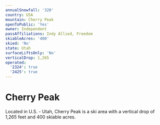 ```yaml
---
annualSnowfall: '320'
country: USA
mountain: Cherry Peak
openToPublic: 'Yes'
owner: Independent
passAffiliations: Indy Allied, Freedom
skiableAcres: '400'
skied: 'No'
state: Utah
surfaceLiftsOnly: 'No'
verticalDrop: 1,265
operated:
  '2324': true
  '2425': true
---
```



# Cherry Peak

Located in U.S. - Utah, Cherry Peak is a ski area with a vertical drop of 1,265 feet and 400 skiable acres.
